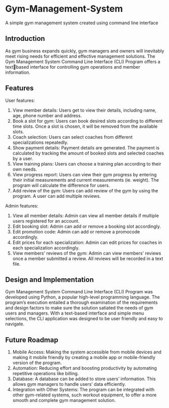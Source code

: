 # Gym-Management-System
A simple gym management system created using command line interface

## Introduction
As gym business expands quickly, gym managers and owners will inevitably meet rising needs for efficient and effective management solutions. The Gym Management System Command Line Interface (CLI) Program offers a textbased interface for controlling gym operations and member information. 

## Features
User features:
1. View member details: Users get to view their details, including name, age, phone number and address.
2. Book a slot for gym: Users can book desired slots according to different time slots. Once a slot is chosen, it will be removed from the available slots.
3. Coach selection: Users can select coaches from different specializations repeatedly.
4. Show payment details: Payment details are generated. The payment is calculated by tracking the amount of booked slots and selected coaches by a user.
5. View training plans: Users can choose a training plan according to their own needs. 
6. View progress report: Users can view their gym progress by entering their initial measurements and current measurements (ie. weight). The program will calculate the difference for users.
7. Add review of the gym: Users can add review of the gym by using the program. A user can add multiple reviews.

Admin features:
1. View all member details: Admin can view all member details if multiple users registered for an account.
2. Edit booking slot: Admin can add or remove a booking slot accordingly.
3. Edit promotion code: Admin can add or remove a promocode accordingly.
4. Edit prices for each specialization: Admin can edit prices for coaches in each specialization accordingly.
5. View members' reviews of the gym: Admin can view members’ reviews once a member submitted a review. All reviews will be recorded in a text file.
   
## Design and Implementation
Gym Management System Command Line Interface (CLI) Program was developed using Python, a popular high-level programming language. The program’s execution entailed a thorough examination of the requirements and design factors to make sure the solution satiated the needs of gym users and managers. With a text-based interface and simple menu selections, the CLI application was designed to be user friendly and easy to navigate.

## Future Roadmap
1. Mobile Access: Making the system accessible from mobile devices and making it mobile friendly by creating a mobile app or mobile-friendly version of the program.
2. Automation: Reducing effort and boosting productivity by automating repetitive operations like billing.
3. Database: A database can be added to store users’ information. This allows gym managers to handle users’ data efficiently.
4. Integration with Other Systems: The program can be integrated with other gym-related systems, such workout equipment, to offer a more smooth and complete gym management solution.
